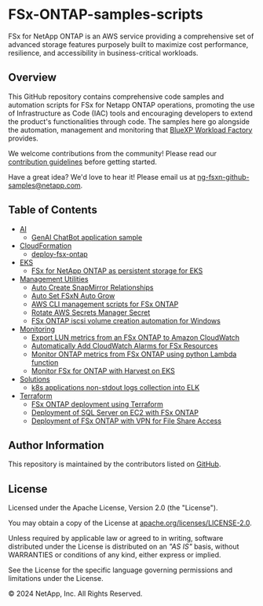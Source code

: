 # FSx-ONTAP-samples-scripts

FSx for NetApp ONTAP is an AWS service providing a comprehensive set of advanced storage features purposely
built to maximize cost performance, resilience, and accessibility in business-critical workloads.

## Overview

This GitHub repository contains comprehensive code samples and automation scripts for FSx for Netapp ONTAP operations,
promoting the use of Infrastructure as Code (IAC) tools and encouraging developers to extend the product's
functionalities through code. The samples here go alongside the automation, management and monitoring that
[BlueXP Workload Factory](https://www.netapp.com/bluexp/workload-factory/) provides.

We welcome contributions from the community! Please read our [contribution guidelines](CONTRIBUTING.md) before getting started.

Have a great idea? We'd love to hear it! Please email us at [ng-fsxn-github-samples@netapp.com](mailto:ng-fsxn-github-samples@netapp.com).

## Table of Contents

* [AI](/AI)
    * [GenAI ChatBot application sample](/AI/GenAI-ChatBot-application-sample)
* [CloudFormation](/CloudFormation)
    * [deploy-fsx-ontap](/CloudFormation/deploy-fsx-ontap)
* [EKS](/EKS)
    * [FSx for NetApp ONTAP as persistent storage for EKS](/EKS/FSxN-as-PVC-for-EKS)
* [Management Utilities](/Management-Utilities)
    * [Auto Create SnapMirror Relationships](/Management-Utilities/auto_create_sm_relationships)
    * [Auto Set FSxN Auto Grow](/Management-Utilities/auto_set_fsxn_auto_grow)
    * [AWS CLI management scripts for FSx ONTAP](/Management-Utilities/fsx-ontap-aws-cli-scripts)
    * [Rotate AWS Secrets Manager Secret](/Management-Utilities/fsxn-rotate-secret)
    * [FSx ONTAP iscsi volume creation automation for Windows](/Management-Utilities/iscsi-vol-create-and-mount)
* [Monitoring](/Monitoring)
    * [Export LUN metrics from an FSx ONTAP to Amazon CloudWatch](/Monitoring/LUN-monitoring)
    * [Automatically Add CloudWatch Alarms for FSx Resources](/Monitoring/auto-add-cw-alarms)
    * [Monitor ONTAP metrics from FSx ONTAP using python Lambda function](/Monitoring/monitor-ontap-services)
    * [Monitor FSx for ONTAP with Harvest on EKS](/Monitoring/monitor_fsxn_with_harvest_on_eks)
* [Solutions](/Solutions)
    * [k8s applications non-stdout logs collection into ELK](/Solutions/EKS-logs-to-ELK)
* [Terraform](/Terraform)
    * [FSx ONTAP deployment using Terraform](/Terraform/deploy-fsx-ontap)
    * [Deployment of SQL Server on EC2 with FSx ONTAP](/Terraform/deploy-fsx-ontap-sqlserver)
    * [Deployment of FSx ONTAP with VPN for File Share Access](/Terraform/deploy-fsx-ontap-fileshare-access)

## Author Information

This repository is maintained by the contributors listed on [GitHub](https://github.com/NetApp/FSx-ONTAP-samples-scripts/graphs/contributors).

## License

Licensed under the Apache License, Version 2.0 (the "License").

You may obtain a copy of the License at [apache.org/licenses/LICENSE-2.0](http://www.apache.org/licenses/LICENSE-2.0).

Unless required by applicable law or agreed to in writing, software distributed under the License
is distributed on an _"AS IS"_ basis, without WARRANTIES or conditions of any kind, either express or implied.

See the License for the specific language governing permissions and limitations under the License.

© 2024 NetApp, Inc. All Rights Reserved.
